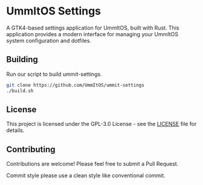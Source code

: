# UmmItOS Settings

A GTK4-based settings application for UmmItOS, built with Rust. This application provides a modern interface for managing your UmmItOS system configuration and dotfiles.

## Building

Run our script to build ummit-settings.

```bash
git clone https://github.com/UmmItOS/ummit-settings
./build.sh
```

## License

This project is licensed under the GPL-3.0 License - see the [LICENSE](LICENSE) file for details.

## Contributing

Contributions are welcome! Please feel free to submit a Pull Request.

Commit style please use a clean style like conventional commit.